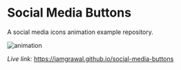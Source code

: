 # Social Media Buttons

A social media icons animation example repository.

![animation](https://user-images.githubusercontent.com/14204344/47875627-0d299380-de3d-11e8-9480-322437fb8e87.gif)

*Live link:* https://iamgrawal.github.io/social-media-buttons
